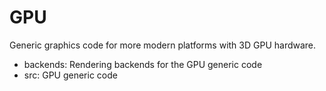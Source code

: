 # GPU

Generic graphics code for more modern platforms with 3D GPU hardware.

* backends: Rendering backends for the GPU generic code
* src: GPU generic code
